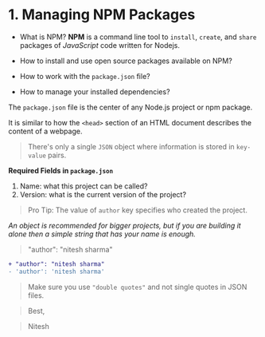 # 1. Managing NPM Packages

- What is NPM?
  **NPM** is a command line tool to `install`, `create`, and `share` packages of _JavaScript_ code written for Nodejs.

- How to install and use open source packages available on NPM?

- How to work with the `package.json` file?

- How to manage your installed dependencies?

The `package.json` file is the center of any Node.js project or npm package.

It is similar to how the `<head>` section of an HTML document describes the content of a webpage.

> There's only a single `JSON` object where information is stored in `key-value` pairs.

**Required Fields in `package.json`**

1. Name: what this project can be called?
2. Version: what is the current version of the project?

> Pro Tip: The value of `author` key specifies who created the project.

_An object is recommended for bigger projects, but if you are building it alone then a simple string that has your name is enough._

> "author": "nitesh sharma"

```diff npm
+ "author": "nitesh sharma"
- 'author': 'nitesh sharma'
```

> Make sure you use `"double quotes"` and not single quotes in JSON files.

> Best,

> Nitesh
